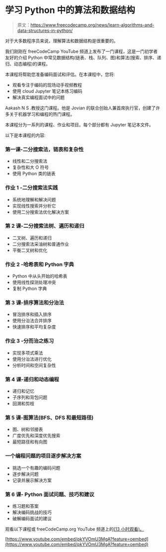 # 学习 Python 中的算法和数据结构

> 原文：<https://www.freecodecamp.org/news/learn-algorithms-and-data-structures-in-python/>

对于大多数程序员来说，理解算法和数据结构是很重要的。

我们刚刚在 freeCodeCamp YouTube 频道上发布了一门课程，这是一门初学者友好的介绍 Python 中常见数据结构(链表、栈、队列、图)和算法(搜索、排序、递归、动态编程)的课程。

本课程将帮助您准备编码面试和评估。在本课程中，您将:

*   观看专注于编码的现场动手视频教程
*   使用 cloud Jupyter 笔记本练习编码
*   解决真实编程面试中的问题

Aakash N S .教授这门课程。他是 Jovian 的联合创始人兼首席执行官，创建了许多关于机器学习和编程的热门课程。

本课程分为一系列的课程、作业和项目。每个部分都有 Jupyter 笔记本文件。

以下是本课程的内容:

### 第一课-二分搜索法，链表和复杂性

*   线性和二分搜索法
*   复杂性和大 O 符号
*   使用 Python 类的链表

### 作业 1 -二分搜索法实践

*   系统地理解和解决问题
*   实现线性搜索并分析它
*   使用二分搜索法优化解决方案

### 第 2 课-二分搜索法树、遍历和递归

*   二叉树、遍历和递归
*   二分搜索法采油树和普通作业
*   平衡二叉树和优化

### 作业 2 -哈希表和 Python 字典

*   Python 中从头开始的哈希表
*   使用线性探测处理冲突
*   复制 Python 字典

### 第 3 课-排序算法和分治法

*   冒泡排序和插入排序
*   使用分治法合并排序
*   快速排序和平均复杂度

### 作业 3 -分而治之练习

*   实现多项式乘法
*   使用分治法进行优化
*   分析时间和空间复杂性

### 第 4 课-递归和动态编程

*   递归和记忆
*   子序列和背包问题
*   回溯和剪枝

### 第 5 课-图算法(BFS、DFS 和最短路径)

*   图、树和邻接表
*   广度优先和深度优先搜索
*   最短路径和有向图

### 一个编程问题的项目逐步解决方案

*   挑选一个有趣的编码问题
*   逐步解决问题
*   记录并展示解决方案

### 第 6 课- Python 面试问题、技巧和建议

*   练习题和答案
*   解决编码挑战的技巧
*   破解编码面试的建议

观看以下课程或 freeCodeCamp.org YouTube 频道上的[(13 小时观看)。](https://youtu.be/pkYVOmU3MgA)

[https://www.youtube.com/embed/pkYVOmU3MgA?feature=oembed](https://www.youtube.com/embed/pkYVOmU3MgA?feature=oembed)